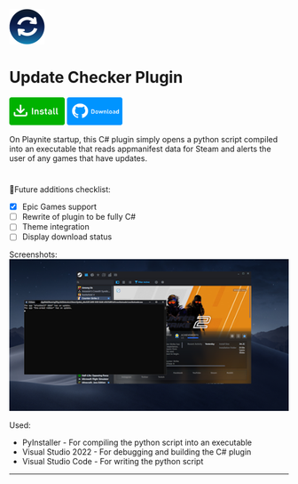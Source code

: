<img src="icon.png" width="64" height="64"></img>
# Update Checker Plugin
<a href="https://playnite.link/addons.html#SteamUpdate_e9ecfc93-b000-4439-8dd8-a52b7b887a43"><img src="buttons/install.png" width="100" height="50"></img></a>
<a href="https://github.com/odeyity/Playnite-Update-Checker-Plugin/releases/download/1.1.0/UpdateChecker_74fe180c-7038-4908-bec1-94194b73b2e4_1_1_0.pext"><img src="buttons/download.png" width="100" height="50"></img></a>

On Playnite startup, this C# plugin simply opens a python script compiled into an executable that reads appmanifest data for Steam and alerts the user of any games that have updates.
#
🔆Future additions checklist:<br>
- [x] Epic Games support
- [ ] Rewrite of plugin to be fully C#<br>
- [ ] Theme integration<br>
- [ ] Display download status<br>

Screenshots:<br>
<img src="/screenshots/main_thumb.png">

Used:<br>
- PyInstaller - For compiling the python script into an executable<br>
- Visual Studio 2022 - For debugging and building the C# plugin<br>
- Visual Studio Code - For writing the python script

-----------------------------------------------------------------------------
